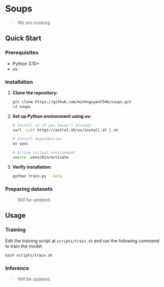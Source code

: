 # Soups

> *We are cooking*

## Quick Start

### Prerequisites

- Python 3.10+
- uv 

### Installation

1. **Clone the repository:**
   ```bash
   git clone https://github.com/minhnguyent546/soups.git
   cd soups
   ```

2. **Set up Python environment using uv:**
   ```bash
   # Install uv if you haven't already
   curl -LsSf https://astral.sh/uv/install.sh | sh

   # Install dependencies
   uv sync

   # Active virtual environment
   source .venv/bin/activate
   ```

3. **Verify installation:**
   ```bash
   python train.py --help
   ```

### Preparing datasets

> Will be updated.

## Usage

### Training

Edit the training script at `scripts/train.sh` and run the following command to train the model:
```bash
bash scripts/train.sh
```

### Inference

> Will be updated.
